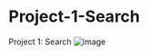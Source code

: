 # Project-1-Search
Project 1: Search
![image](https://user-images.githubusercontent.com/100919509/164515463-261e2ab2-9ef4-40e6-83ec-322d9562ee76.png)

